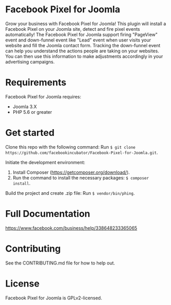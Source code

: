 
# Facebook Pixel for Joomla
Grow your business with Facebook Pixel for Joomla! This plugin will install a Facebook Pixel on your Joomla site, detect and fire pixel events automatically! The Facebook Pixel for Joomla support firing "PageView" event and down-funnel event like "Lead" event when user visits your website and fill the Joomla contact form. Tracking the down-funnel event can help you understand the actions people are taking on your websites. You can then use this information to make adjustments accordingly in your advertising campaigns.

# Requirements
Facebook Pixel for Joomla requires:
* Joomla 3.X
* PHP 5.6 or greater

# Get started
Clone this repo with the following command:
Run `$ git clone https://github.com/facebookincubator/Facebook-Pixel-for-Joomla.git`.

Initiate the development environment:
1. Install Composer (https://getcomposer.org/download/).
2. Run the command to install the necessary packages: `$ composer install`.

Build the project and create .zip file:
Run `$ vendor/bin/phing`.

# Full Documentation
https://www.facebook.com/business/help/338648233365065

# Contributing
See the CONTRIBUTING.md file for how to help out.

# License
Facebook Pixel for Joomla is GPLv2-licensed.
